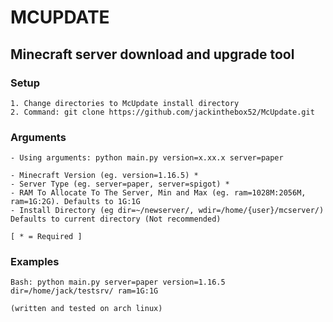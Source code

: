 # MCUPDATE

## Minecraft server download and upgrade tool

### Setup
    1. Change directories to McUpdate install directory
    2. Command: git clone https://github.com/jackinthebox52/McUpdate.git

### Arguments
    - Using arguments: python main.py version=x.xx.x server=paper

    - Minecraft Version (eg. version=1.16.5) *
    - Server Type (eg. server=paper, server=spigot) *
    - RAM To Allocate To The Server, Min and Max (eg. ram=1028M:2056M, ram=1G:2G). Defaults to 1G:1G
    - Install Directory (eg dir=~/newserver/, wdir=/home/{user}/mcserver/) Defaults to current directory (Not recommended)

    [ * = Required ]
    
### Examples
    Bash: python main.py server=paper version=1.16.5 dir=/home/jack/testsrv/ ram=1G:1G

    (written and tested on arch linux)
    

